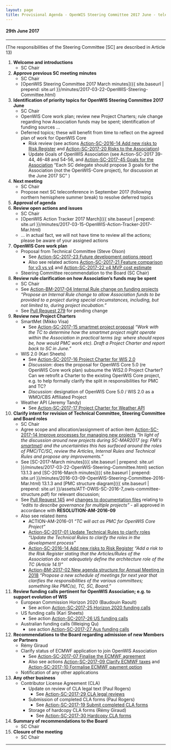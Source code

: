 ```yaml
---
layout: page
title: Provisional Agenda - OpenWIS Steering Committee 2017 June - teleconference
---
```


#### 29th June 2017

---

(The responsibilities of the Steering Committee [SC] are described in Article 13)

1. **Welcome and introductions**
    - SC Chair
2. **Approve previous SC meeting minutes** 
    - SC Chair
    - [OpenWIS Steering Committee 2017 March minutes]({{ site.baseurl | prepend: site.url }}/minutes/2017-03-22-OpenWIS-Steering-Committee.html)
3. **Identification of priority topics for OpenWIS Steering Committee 2017 June** 
    - SC Chair
    - OpenWIS Core work plan; review new Project Charters; rule change regarding how Association funds may be spent; identification of funding sources …
    - Deferred topics; these will benefit from time to reflect on the agreed plan of work for OpenWIS Core
        - Risk review (see actions [Action-SC-2016-14 Add new risks to Risk Register](https://github.com/OpenWIS/openwis-documentation/issues/170) and [Action-SC-2017-20 Risks to the Association](https://github.com/OpenWIS/openwis-documentation/issues/191))
        - Update Goals of OpenWIS Association (see Action-SC-2017 39-44, 46-48 and 54-56, and [Action-SC-2017-45 Goals for the Association](https://github.com/OpenWIS/openwis-documentation/issues/216) “Each SC delegate should propose 3 goals for the Association (not the OpenWIS-Core project), for discussion at the June 2017 SC” )
4. **Next meeting** 
    - SC Chair
    - Propose next SC teleconference in September 2017 (following northern hemisphere summer break) to resolve deferred topics
5. **Approval of agenda**
6. **Review open actions and issues**
    - SC Chair
    - [OpenWIS Action Tracker 2017 March]({{ site.baseurl | prepend: site.url }}/minutes/2017-03-15-OpenWIS-Action-Tracker-2017-Mar.html)
    - … in actual fact, we will not have time to review all the actions; please be aware of your assigned actions
7. **OpenWIS Core work plan**
    - Proposal from Technical Committee (Steve Olson) 
        - See [Action-SC-2017-23 Future development options report](https://github.com/OpenWIS/openwis-documentation/issues/194)
        - Also see related actions [Action-SC-2017-21 Feature comparison for v3 vs v4](https://github.com/OpenWIS/openwis-documentation/issues/192) and [Action-SC-2017-22 v4 MVP cost estimate](https://github.com/OpenWIS/openwis-documentation/issues/193)
    - Steering Committee recommendation to the Board (SC Chair)
8. **Review rule clarification on how Association’s funds may be spent**
    - SC Chair
    - See [Action-BM-2017-04 Internal Rule change on funding projects](https://github.com/OpenWIS/openwis-documentation/issues/228) *“Propose an Internal Rule change to allow Association funds to be provided to a project during special circumstances, including, but not limited to, during project incubation.”*
    - See [Pull Request 279](https://github.com/OpenWIS/openwis-documentation/pull/279) for pending change
9. **Review new Project Charters**
    - SmartMet (Mikko Visa) 
        - See [Action-SC-2017-15 smartmet project proposal](https://github.com/OpenWIS/openwis-documentation/issues/186) *“Work with the TC to determine how the smartmet project might operate within the Association in practical terms (eg: where should repos be, how would PMC work etc). Draft a Project Charter and report back to SC in June.”*
    - WIS 2.0 (Kari Sheets) 
        - See [Action-SC-2017-16 Project Charter for WIS 2.0](https://github.com/OpenWIS/openwis-documentation/issues/187) 
        - *Discussion*: does the proposal for OpenWIS Core 5.0 (re OpenWIS Core work plan) subsume the WIS2.0 Project Charter? Can we retrofit a Charter to the existing OpenWIS Core project, e.g. to help formally clarify the split in responsibilities for PMC and TC?
        - *Discussion*: designation of OpenWIS Core 5.0 / WIS 2.0 as a WMO/CBS Affiliated Project
    - Weather API (Jeremy Tandy)
        - See [Action-SC-2017-17 Project Charter for Weather API](https://github.com/OpenWIS/openwis-documentation/issues/188)
10. **Clarify intent for revision of Technical Committee, Steering Committee and Board roles** 
    - SC Chair
    - Agree scope and allocation/assignment of action item [Action-SC-2017-14 Improve processes for managing new projects](https://github.com/OpenWIS/openwis-documentation/issues/185) *“In light of the discussion around new projects during SC-MAR2017 (eg: FMI's [smartmet](https://github.com/fmidev/)) and the uncertainties this has surfaced around the roles of PMC/TC/SC, review the Articles, Internal Rules and Technical Rules and propose any improvements.”*
    - See [SC-2017-March minutes]({{ site.baseurl | prepend: site.url }}/minutes/2017-03-22-OpenWIS-Steering-Committee.html) section 13.1.3 and [SC-2016-March minutes]({{ site.baseurl | prepend: site.url }}/minutes/2016-03-09-OpenWIS-Steering-Committee-2016-Mar.html) 13.1.3 and [PMC structure diagram]({{ site.baseurl | prepend: site.url }}/assets/ATT-OWIS-SC-2016-7_owis-committee-structure.pdf) for relevant discussion; 
    - See [Pull Request 145](https://github.com/OpenWIS/openwis-documentation/pull/145) and [changes to documentation files](https://github.com/OpenWIS/openwis-documentation/pull/145/files) relating to *“edits to describe governance for multiple projects”* - all approved in accordance with **RESOLUTION-AM-2016-09**
    - Also see related items 
        - ACTION-AM-2016-01 *“TC will act as PMC for OpenWIS Core Project”*
        - [Action-SC-2017-01 Update Technical Rules to clarify roles](https://github.com/OpenWIS/openwis-documentation/issues/172) *“Update the Technical Rules to clarify the roles in the development process”*
        - [Action-SC-2016-14 Add new risks to Risk Register](https://github.com/OpenWIS/openwis-documentation/issues/170) *“Add a risk to the Risk Register stating that the Articles/Rules of the Association do not adequately define the architecture role of the TC (Article 14.1)”*
        - [Action-BM-2017-02 New agenda structure for Annual Meeting in 2018](https://github.com/OpenWIS/openwis-documentation/issues/226) *“Propose a new schedule of meetings for next year that clarifies the responsibilities of the various committees; something like PMC(s), TC, SC, Board.”*
11. **Review funding calls pertinent for OpenWIS Association; e.g. to support evolution of WIS**
    - European Commission Horizon 2020 (Baudouin Raoult)
        - See action [Action-SC-2017-25 Horizon 2020 funding calls](https://github.com/OpenWIS/openwis-documentation/issues/196)
    - US funding calls (Kari Sheets) 
        - See action [Action-SC-2017-26 US funding calls](https://github.com/OpenWIS/openwis-documentation/issues/197)
    - Australian funding calls (Weiqing Qu) 
        - see action [Action-SC-2017-27 Aus funding calls](https://github.com/OpenWIS/openwis-documentation/issues/198)
12. **Recommendations to the Board regarding admission of new Members or Partners** 
    - Rémy Giraud
    - Clarify status of ECMWF application to join OpenWIS Association 
        - See [Action-SC-2017-07 Finalise the ECMWF agreement](https://github.com/OpenWIS/openwis-documentation/issues/178) 
        - Also see actions [Action-SC-2017-09 Clarify ECMWF taxes](https://github.com/OpenWIS/openwis-documentation/issues/180) and [Action-SC-2017-10 Formalise ECMWF payment option](https://github.com/OpenWIS/openwis-documentation/issues/181)
    - Notification of any other applications 
13. **Any other business**
    - Contributor License Agreement (CLA)
        - Update on review of CLA legal text (Paul Rogers) 
            - See [Action-SC-2017-29 CLA legal reviews](https://github.com/OpenWIS/openwis-documentation/issues/200)
        - Submission of completed CLA forms (Paul Rogers) 
            - See [Action-SC-2017-19 Submit completed CLA forms](https://github.com/OpenWIS/openwis-documentation/issues/190)
        - Storage of hardcopy CLA forms (Rémy Giraud) 
            - See [Action-SC-2017-30 Hardcopy CLA forms](https://github.com/OpenWIS/openwis-documentation/issues/201)
14. **Summary of recommendations to the Board**
	  - SC Chair
15. **Closure of the meeting**
	  - SC Chair

---
